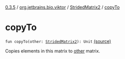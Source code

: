 [0.3.5](../../index.md) / [org.jetbrains.bio.viktor](../index.md) / [StridedMatrix2](index.md) / [copyTo](.)

# copyTo

`fun copyTo(other: `[`StridedMatrix2`](index.md)`): Unit` [(source)](https://github.com/JetBrains-Research/viktor/blob/0.3.5/src/main/kotlin/org/jetbrains/bio/viktor/StridedMatrix2.kt#L120)

Copies elements in this matrix to [other](copy-to.md#org.jetbrains.bio.viktor.StridedMatrix2$copyTo(org.jetbrains.bio.viktor.StridedMatrix2)/other) matrix.

